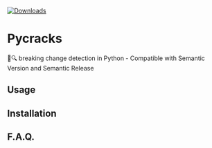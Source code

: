 [![Downloads](https://img.shields.io/badge/dynamic/json?url=https%3A%2F%2Fpypistats.org%2Fapi%2Fpackages%2Fpycracks%2Frecent&query=%24.data.last_month&style=for-the-badge&label=Installations%20%2F%20Month)](https://pypistats.org/packages/pycracks)

# Pycracks

💢🔍 breaking change detection in Python - Compatible with Semantic Version and Semantic Release

## Usage

## Installation

## F.A.Q.
